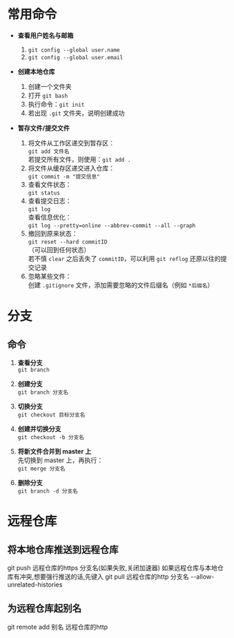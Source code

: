 # 常用命令

- **查看用户姓名与邮箱**  
  1. `git config --global user.name`  
  2. `git config --global user.email`

- **创建本地仓库**  
  1. 创建一个文件夹  
  2. 打开 `git bash`  
  3. 执行命令：`git init`  
  4. 若出现 `.git` 文件夹，说明创建成功

- **暂存文件/提交文件**  
  1. 将文件从工作区递交到暂存区：  
     `git add 文件名`  
     若提交所有文件，则使用：`git add .`  
  2. 将文件从缓存区递交进入仓库：  
     `git commit -m "提交信息"`  
  3. 查看文件状态：  
     `git status`  
  4. 查看提交日志：  
     `git log`  
     查看信息优化：  
     `git log --pretty=online --abbrev-commit --all --graph`  
  5. 撤回到原来状态：  
     `git reset --hard commitID`  
     （可以回到任何状态）  
     若不慎 `clear` 之后丢失了 `commitID`，可以利用 `git reflog` 还原以往的提交记录  
  6. 忽略某些文件：  
     创建 `.gitignore` 文件，添加需要忽略的文件后缀名（例如 `*后缀名`）


# 分支

## 命令

1. **查看分支**  
   `git branch`

2. **创建分支**  
   `git branch 分支名`

3. **切换分支**  
   `git checkout 目标分支名`

4. **创建并切换分支**  
   `git checkout -b 分支名`

5. **将新文件合并到 master 上**  
   先切换到 master 上，再执行：  
   `git merge 分支名`

6. **删除分支**  
   `git branch -d 分支名`




# 远程仓库
## 将本地仓库推送到远程仓库
git push 远程仓库的https 分支名(如果失败,关闭加速器)
如果远程仓库与本地仓库有冲突,想要强行推送的话,先键入 
git pull 远程仓库的http 分支名 --allow-unrelated-histories
## 为远程仓库起别名
git remote add 别名 远程仓库的http